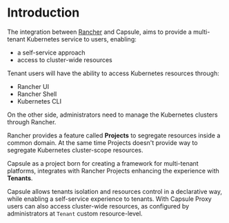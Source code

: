 # Introduction

The integration between [Rancher](https://www.rancher.com/) and Capsule, aims to provide a multi-tenant Kubernetes service to users, enabling:

- a self-service approach
- access to cluster-wide resources

Tenant users will have the ability to access Kubernetes resources through:

- Rancher UI
- Rancher Shell
- Kubernetes CLI

On the other side, administrators need to manage the Kubernetes clusters through Rancher.

Rancher provides a feature called **Projects** to segregate resources inside a common domain.
At the same time Projects doesn't provide way to segregate Kubernetes cluster-scope resources.

Capsule as a project born for creating a framework for multi-tenant platforms, integrates with Rancher Projects enhancing the experience with **Tenants**.

Capsule allows tenants isolation and resources control in a declarative way, while enabling a self-service experience to tenants. With Capsule Proxy users can also access cluster-wide resources, as configured by administrators at `Tenant` custom resource-level.


